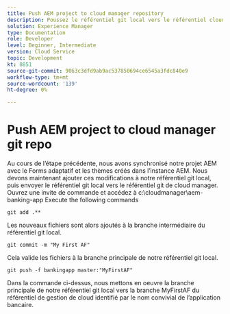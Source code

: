 ```yaml
---
title: Push AEM project to cloud manager repository
description: Poussez le référentiel git local vers le référentiel cloud manager
solution: Experience Manager
type: Documentation
role: Developer
level: Beginner, Intermediate
version: Cloud Service
topic: Development
kt: 8851
source-git-commit: 9063c3dfd9ab9ac537850694ce6545a3fdc840e9
workflow-type: tm+mt
source-wordcount: '139'
ht-degree: 0%

---
```



# Push AEM project to cloud manager git repo

Au cours de l’étape précédente, nous avons synchronisé notre projet AEM avec le Forms adaptatif et les thèmes créés dans l’instance AEM.
Nous devons maintenant ajouter ces modifications à notre référentiel git local, puis envoyer le référentiel git local vers le référentiel git de cloud manager.
Ouvrez une invite de commande et accédez à c:\cloudmanager\aem-banking-app Execute the following commands

```
git add .**
```

Les nouveaux fichiers sont alors ajoutés à la branche intermédiaire du référentiel git local.

```
git commit -m "My First AF"
```

Cela valide les fichiers à la branche principale de notre référentiel git local.

```
git push -f bankingapp master:"MyFirstAF"
```

Dans la commande ci-dessus, nous mettons en oeuvre la branche principale de notre référentiel git local vers la branche MyFirstAF du référentiel de gestion de cloud identifié par le nom convivial de l’application bancaire.



